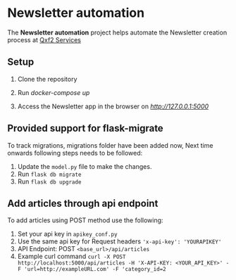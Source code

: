 # Newsletter automation
The **Newsletter automation** project helps automate the Newsletter creation process at [Qxf2 Services](https://qxf2.com/)

## Setup
  1. Clone the repository

  2. Run *docker-compose up*

  3. Access the Newsletter app in the browser on *http://127.0.0.1:5000*

## Provided support for flask-migrate
  To track migrations, migrations folder have been added now, Next time onwards following steps needs to be followed:
  1. Update the `model.py` file to make the changes.
  2. Run `flask db migrate`
  3. Run `flask db upgrade`

## Add articles through api endpoint
  To add articles using POST method use the following:
  1. Set your api key in `apikey_conf.py`
  2. Use the same api key for Request headers `'x-api-key': 'YOURAPIKEY'`
  3. API Endpoint: POST `<base_url>/api/articles`  
  4. Example curl command ` curl -X POST http://localhost:5000/api/articles -H 'X-API-KEY: <YOUR_API_KEY>' -F 'url=http://exampleURL.com' -F 'category_id=2 `
